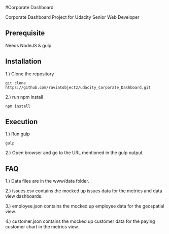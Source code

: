 #Corporate Dashboard

Corporate Dashboard Project for Udacity Senior Web Developer

## Prerequisite

Needs NodeJS & gulp

## Installation

1.) Clone the repository

    git clone https://github.com/raviatobjectz/udacity_Corporate_Dashboard.git

2.) run npm install

    npm install

## Execution

1.) Run gulp

    gulp

2.) Open browser and go to the URL mentioned in the gulp output.

## FAQ

1.) Data files are in the www/data folder.

2.) issues.csv contains the mocked up issues data for the metrics and data view dashboards.

3.) employee.json contains the mocked up employee data for the geospatial view.

4.) customer.json contains the mocked up customer data for the paying customer chart in the metrics view.
